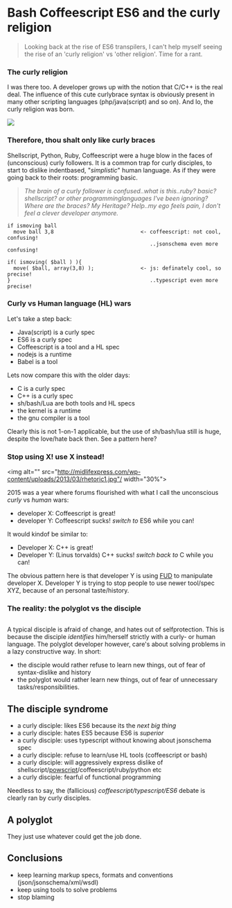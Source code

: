 Bash Coffeescript ES6 and the curly religion
============================================

> Looking back at the rise of ES6 transpilers, I can't help myself seeing the rise of an 'curly religion' vs 'other religion'.
> Time for a rant.

### The curly religion 

I was there too. 
A developer grows up with the notion that C/C++ is the real deal.
The influence of this cute curlybrace syntax is obviously present in many other scripting languages (php/java(script) and so on).
And lo, the curly religion was born.

<img src="https://lh3.googleusercontent.com/-v8eSHHGgrkM/TXGawKwNsFI/AAAAAAAAASY/i7L1XoPY6Sg/s1600/enlightening.gif"/>

### Therefore, thou shalt only like curly braces 

Shellscript, Python, Ruby, Coffeescript were a huge blow in the faces of (unconscious) curly followers.
It is a common trap for curly disciples, to start to dislike indentbased, "_simplistic_" human language.
As if they were going back to their roots: programming basic.

> _The brain of a curly follower is confused..what is this..ruby? basic? shellscript? or other programminglanguages I've been ignoring? Where are the braces? My Heritage? Help..my ego feels pain, I don't feel a clever developer anymore._

    if ismoving ball
      move ball 3,8                            <- coffeescript: not cool, confusing!
                                                  ..jsonschema even more confusing!
    
    if( ismoving( $ball ) ){
      move( $ball, array(3,8) );               <- js: definately cool, so precise!
    }                                             ..typescript even more precise!

### Curly vs Human language (HL) wars 

Let's take a step back:

* Java(script) is a curly spec
* ES6 is a curly spec
* Coffeescript is a tool and a HL spec 
* nodejs is a runtime
* Babel is a tool

Lets now compare this with the older days:

* C is a curly spec
* C++ is a curly spec
* sh/bash/Lua are both tools and HL specs 
* the kernel is a runtime
* the gnu compiler is a tool

Clearly this is not 1-on-1 applicable, but the use of sh/bash/lua still is huge, despite the love/hate back then.
See a pattern here?

### Stop using X! use X instead!

<img alt="" src="http://midlifexpress.com/wp-content/uploads/2013/03/rhetoric1.jpg"/ width="30%">

2015 was a year where forums flourished with what I call the unconscious _curly_ vs _human_ wars:

* developer X: Coffeescript is great!
* developer Y: Coffeescript sucks! _switch to_ ES6 while you can!

It would kindof be similar to:

* Developer X: C++ is great!
* Developer Y: (Linus torvalds) C++ sucks! _switch back to_ C while you can!

The obvious pattern here is that developer Y is using [FUD](https://en.wikipedia.org/wiki/Fear,_uncertainty_and_doubt) to manipulate developer X. 
Developer Y is trying to stop people to use newer tool/spec XYZ, because of an personal taste/history.

### The reality: the polyglot vs the disciple 

<img alt="" src="http://imgs.xkcd.com/comics/atheists.png"/>

A typical disciple is afraid of change, and hates out of selfprotection.
This is because the disciple _identifies_ him/herself strictly with a curly- or human language.
The polyglot developer however, care's about solving problems in a lazy constructive way.
In short:

* the disciple would rather refuse to learn new things, out of fear of syntax-dislike and history
* the polyglot would rather learn new things, out of fear of unnecessary tasks/responsibilities.

## The disciple syndrome

* a curly disciple: likes ES6 because its the _next big thing_ 
* a curly disciple: hates ES5 because ES6 is _superior_
* a curly disciple: uses typescript without knowing about jsonschema spec
* a curly disciple: refuse to learn/use HL tools (coffeescript or bash)
* a curly disciple: will aggressively express dislike of shellscript/[powscript](https://github.com/coderofsalvation/powscript)/coffeescript/ruby/python etc
* a curly disciple: fearful of functional programming

Needless to say, the (fallicious) _coffeescript/typescript/ES6_ debate is clearly ran by curly disciples.

## A polyglot 

They just use whatever could get the job done.

## Conclusions 

* keep learning markup specs, formats and conventions (json/jsonschema/xml/wsdl)
* keep using tools to solve problems
* stop blaming 
